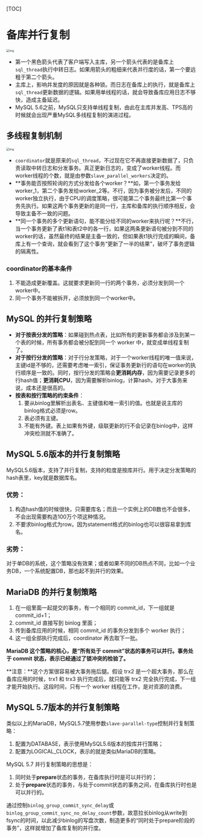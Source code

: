 [TOC]

# 备库并行复制

<img src="http://learn.lianglianglee.com/%E4%B8%93%E6%A0%8F/MySQL%E5%AE%9E%E6%88%9845%E8%AE%B2/assets/1a85a3bac30a32438bfd8862e5a34eef.png" alt="img" style="zoom: 50%;" />

- 第一个黑色箭头代表了客户端写入主库，另一个箭头代表的是备库上`sql_thread`执行中转日志。如果用箭头的粗细来代表并行度的话，第一个要远粗于第二个箭头。
- 主库上，影响并发度的原因就是各种锁。而日志在备库上的执行，就是备库上`sql_thread`更新数据的逻辑。如果用单线程的话，就会导致备库应用日志不够快，造成主备延迟。
- MySQL 5.6之前，MySQL只支持单线程复制，由此在主库并发高、TPS高的时候就会出现严重MySQL多线程复制的演进过程。

## 多线程复制机制

<img src="http://learn.lianglianglee.com/%E4%B8%93%E6%A0%8F/MySQL%E5%AE%9E%E6%88%9845%E8%AE%B2/assets/bcf75aa3b0f496699fd7885426bc6245.png" alt="img" style="zoom:50%;" />

- `coordinator`就是原来的`sql_thread`，不过现在它不再直接更新数据了，只负责读取中转日志和分发事务。真正更新日志的，变成了worker线程。而worker线程的个数，就是由参数`slave_parallel_workers`决定的。
- **事务能否按照轮询的方式分发给各个worker？**如，第一个事务发给worker_1，第二个事务发给worker_2等。不行，因为事务被分发后，不同的worker独立执行，由于CPU的调度策略，很可能第二个事务最终比第一个事务先执行。如果这两个事务更新的是同一行，主库和备库的执行顺序相反，会导致主备不一致的问题。
- **同一个事务的多个更新语句，能不能分给不同的worker来执行呢？**不行，当一个事务更新了表t1和表t2中的各一行，如果这两条更新语句被分到不同的worker的话，虽然最终的结果是主备一致的，但如果表t1执行完成的瞬间，备库上有一个查询，就会看到了这个事务“更新了一半的结果”，破坏了事务逻辑的隔离性。

### coordinator的基本条件

1. 不能造成更新覆盖。这就要求更新同一行的两个事务，必须分发到同一个worker中。
2. 同一个事务不能被拆开，必须放到同一个worker中。

## MySQL 的并行复制策略

- **对于按表分发的策略**：如果碰到热点表，比如所有的更新事务都会涉及到某一个表的时候，所有事务都会被分配到同一个 worker 中，就变成单线程复制了。
- **对于按行分发的策略**：对于行分发策略，对于一个worker线程的唯一值来说，主键id是不够的，还需要考虑唯一索引，保证事务更新行的语句在worker的执行顺序是一致的。同时，按行分发的策略会**更消耗内存**，因为需要记录更多的行hash值；**更消耗CPU**，因为需要解析binlog，计算hash，对于大事务来说，成本还是很高的。
- **按表和按行策略的约束条件**：
  1. 要从binlog里解析出表名、主键值和唯一索引的值。也就是说主库的binlog格式必须是row。
  2. 表必须有主键。
  3. 不能有外键。表上如果有外键，级联更新的行不会记录在binlog中，这样冲突检测就不准确了。

## MySQL 5.6版本的并行复制策略

MySQL5.6版本，支持了并行复制，支持的粒度是按库并行。用于决定分发策略的hash表里，key就是数据库名。

### 优势：

1. 构造hash值的时候很快，只需要库名；而且一个实例上的DB数也不会很多，不会出现需要构造100万个项这种情况。
2. 不要求binlog格式为row。因为statement格式的binlog也可以很容易拿到库名。

### 劣势：

对于单DB的系统，这个策略没有效果；或者如果不同的DB热点不同，比如一个业务DB，一个系统配置DB，那也起不到并行的效果。

## MariaDB 的并行复制策略

1. 在一组里面一起提交的事务，有一个相同的 commit_id，下一组就是 commit_id+1；
2. commit_id 直接写到 binlog 里面；
3. 传到备库应用的时候，相同 commit_id 的事务分发到多个 worker 执行；
4. 这一组全部执行完成后，coordinator 再去取下一批。

**MariaDB 这个策略的核心，是“所有处于 commit”状态的事务可以并行。事务处于 commit 状态，表示已经通过了锁冲突的检验了。**

**注意：**这个方案很容易被大事务拖后腿。假设 trx2 是一个超大事务，那么在备库应用的时候，trx1 和 trx3 执行完成后，就只能等 trx2 完全执行完成，下一组才能开始执行。这段时间，只有一个 worker 线程在工作，是对资源的浪费。

## MySQL 5.7版本的并行复制策略

类似以上的MariaDB，MySQL5.7使用参数`slave-parallel-type`控制并行复制策略：

1. 配置为DATABASE，表示使用MySQL5.6版本的按库并行策略；
2. 配置为LOGICAL_CLOCK，表示的就是类似MariaDB的策略。

MySQL 5.7 并行复制策略的思想是：

1. 同时处于**prepare**状态的事务，在备库执行时是可以并行的；
2. 处于**prepare**状态的事务，与处于commit状态的事务之间，在备库执行时也是可以并行的。

通过控制`binlog_group_commit_sync_delay`或`binlog_group_commit_sync_no_delay_count`参数，故意拉长binlog从write到fsync的时间，以此减少binlog的写盘次数，制造更多的“同时处于prepare阶段的事务”，这样就增加了备库复制的并行度。
